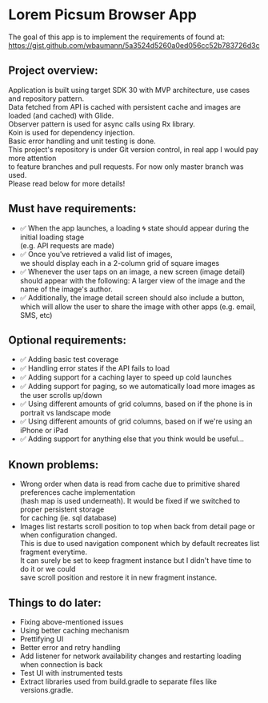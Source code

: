 
# Lorem Picsum Browser App
The goal of this app is to implement the requirements of found at:\
https://gist.github.com/wbaumann/5a3524d5260a0ed056cc52b783726d3c

## Project overview:
Application is built using target SDK 30 with MVP architecture, use cases and repository pattern.\
Data fetched from API is cached with persistent cache and images are loaded (and cached) with Glide.\
Observer pattern is used for async calls using Rx library.\
Koin is used for dependency injection.\
Basic error handling and unit testing is done.\
This project's repository is under Git version control, in real app I would pay more attention\
to feature branches and pull requests. For now only master branch was used.\
Please read below for more details!

## Must have requirements:
* ✅ When the app launches, a loading 🌀 state should appear during the initial loading stage\
  (e.g. API requests are made)
* ✅ Once you've retrieved a valid list of images,\
  we should display each in a 2-column grid of square images
* ✅ Whenever the user taps on an image, a new screen (image detail)\
  should appear with the following: A larger view of the image and the name of the image's author.
* ✅ Additionally, the image detail screen should also include a button,\
  which will allow the user to share the image with other apps (e.g. email, SMS, etc)

## Optional requirements:
* ✅ Adding basic test coverage
* ✅ Handling error states if the API fails to load
* ✅ Adding support for a caching layer to speed up cold launches
* ✅ Adding support for paging, so we automatically load more images as the user scrolls up/down
* ✅ Using different amounts of grid columns, based on if the phone is in portrait vs landscape mode
* ✅ Using different amounts of grid columns, based on if we're using an iPhone or iPad
* ✅ Adding support for anything else that you think would be useful...

## Known problems:
* Wrong order when data is read from cache due to primitive shared preferences cache implementation\
  (hash map is used underneath). It would be fixed if we switched to proper persistent storage\
  for caching (ie. sql database)
* Images list restarts scroll position to top when back from detail page or when configuration changed.\
  This is due to used navigation component which by default recreates list fragment everytime.\
  It can surely be set to keep fragment instance but I didn't have time to do it or we could\
  save scroll position and restore it in new fragment instance. 

## Things to do later:
* Fixing above-mentioned issues
* Using better caching mechanism
* Prettifying UI
* Better error and retry handling
* Add listener for network availability changes and restarting loading when connection is back
* Test UI with instrumented tests
* Extract libraries used from build.gradle to separate files like versions.gradle.
